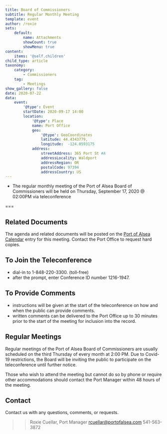 ```yaml
---
title: Board of Commissioners
subtitle: Regular Monthly Meeting
template: event
author: /roxie
sets:
    default:
        name: Attachments
        showCount: true
        showMenu: true
content:
    items: '@self.children'
child_type: article
taxonomy:
    category: 
        - Commissioners
    tag: 
        - Meetings
show_gallery: false
date: 2020-07-22
data:
    event:
        '@type': Event
        startDate: 2020-09-17 14:00
        location:
            '@type': Place
            name: Port Office
            geo:
                '@type': GeoCoordinates
                latitude: 44.4343779,
                longitude:  -124.0593175 
            address:
                streetAddress: 365 Port St #A
                addressLocality: Waldport
                addressRegion: OR
                postalCode: 97394
                addressCountry: US
---
```


- The regular monthly meeting of the Port of Alsea Board of Commissioners will be held on Thursday, September 17, 2020 @ 02:00PM via teleconference

===



## Related Documents
The agenda and related documents will be posted on the [Port of Alsea Calendar](http://www.portofalsea.com/calendar) entry for this meeting. Contact the Port Office to request hard copies.

## To Join the Teleconference
- dial-in to 1-848-220-3300. (toll-free)
- after the prompt, enter Conference ID number 1216-1947.

## To Provide Comments
- instructions will be given at the start of the teleconference on how and when the public can provide comments.
- written comments can be delivered to the Port Office up to 30 minutes prior to the start of the meeting for inclusion into the record.

## Regular Meetings
Regular meetings of the Port of Alsea Board of Commissioners are usually scheduled on the third Thursday of every month at 2:00 PM. Due to Covid-19 restrictions, the Board will be inviting the public to participate on the teleconference until further notice.

Those who wish to attend the meeting but cannot do so by phone or require other accommodations should contact the Port Manager within 48 hours of the meeting. 

## Contact
Contact us with any questions, comments, or requests. 

>> Roxie Cuellar, Port Manager
    rcuellar@portofalsea.com
    541-563-3872 

